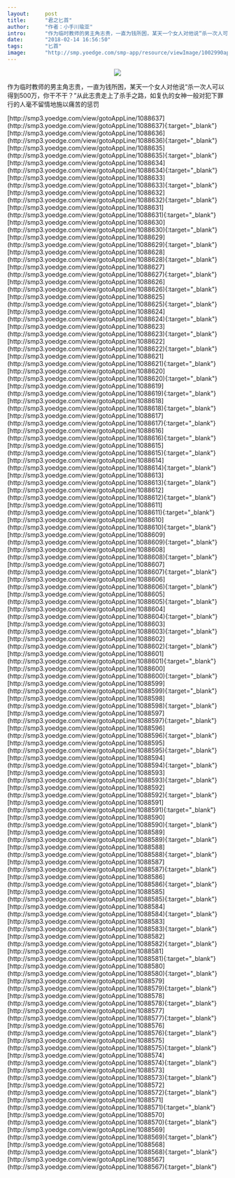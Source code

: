 ```yaml
---
layout:     post
title:      "君之匕首"
author:     "作者：小手川瑜亚"
intro:      "作为临时教师的男主角志贵，一直为钱所困，某天一个女人对他说“杀一次人可以得到500万，你干不干？”从此志贵走上了杀手之路，如复仇的女神一般对犯下罪行的人毫不留情地施以痛苦的惩罚"
date:       "2018-02-14 16:56:50"
tags:       "匕首"
image:      "http://smp.yoedge.com/smp-app/resource/viewImage/1002990appline.png"
---
```

<div style="text-align: center">
<p><img src="http://smp.yoedge.com/smp-app/resource/viewImage/1002990appline.png"/></p>
</div>
<p class="post-meta">
<span>作为临时教师的男主角志贵，一直为钱所困，某天一个女人对他说“杀一次人可以得到500万，你干不干？”从此志贵走上了杀手之路，如复仇的女神一般对犯下罪行的人毫不留情地施以痛苦的惩罚</span>
</p>
[http://smp3.yoedge.com/view/gotoAppLine/1088637](http://smp3.yoedge.com/view/gotoAppLine/1088637){:target="_blank"}
[http://smp3.yoedge.com/view/gotoAppLine/1088636](http://smp3.yoedge.com/view/gotoAppLine/1088636){:target="_blank"}
[http://smp3.yoedge.com/view/gotoAppLine/1088635](http://smp3.yoedge.com/view/gotoAppLine/1088635){:target="_blank"}
[http://smp3.yoedge.com/view/gotoAppLine/1088634](http://smp3.yoedge.com/view/gotoAppLine/1088634){:target="_blank"}
[http://smp3.yoedge.com/view/gotoAppLine/1088633](http://smp3.yoedge.com/view/gotoAppLine/1088633){:target="_blank"}
[http://smp3.yoedge.com/view/gotoAppLine/1088632](http://smp3.yoedge.com/view/gotoAppLine/1088632){:target="_blank"}
[http://smp3.yoedge.com/view/gotoAppLine/1088631](http://smp3.yoedge.com/view/gotoAppLine/1088631){:target="_blank"}
[http://smp3.yoedge.com/view/gotoAppLine/1088630](http://smp3.yoedge.com/view/gotoAppLine/1088630){:target="_blank"}
[http://smp3.yoedge.com/view/gotoAppLine/1088629](http://smp3.yoedge.com/view/gotoAppLine/1088629){:target="_blank"}
[http://smp3.yoedge.com/view/gotoAppLine/1088628](http://smp3.yoedge.com/view/gotoAppLine/1088628){:target="_blank"}
[http://smp3.yoedge.com/view/gotoAppLine/1088627](http://smp3.yoedge.com/view/gotoAppLine/1088627){:target="_blank"}
[http://smp3.yoedge.com/view/gotoAppLine/1088626](http://smp3.yoedge.com/view/gotoAppLine/1088626){:target="_blank"}
[http://smp3.yoedge.com/view/gotoAppLine/1088625](http://smp3.yoedge.com/view/gotoAppLine/1088625){:target="_blank"}
[http://smp3.yoedge.com/view/gotoAppLine/1088624](http://smp3.yoedge.com/view/gotoAppLine/1088624){:target="_blank"}
[http://smp3.yoedge.com/view/gotoAppLine/1088623](http://smp3.yoedge.com/view/gotoAppLine/1088623){:target="_blank"}
[http://smp3.yoedge.com/view/gotoAppLine/1088622](http://smp3.yoedge.com/view/gotoAppLine/1088622){:target="_blank"}
[http://smp3.yoedge.com/view/gotoAppLine/1088621](http://smp3.yoedge.com/view/gotoAppLine/1088621){:target="_blank"}
[http://smp3.yoedge.com/view/gotoAppLine/1088620](http://smp3.yoedge.com/view/gotoAppLine/1088620){:target="_blank"}
[http://smp3.yoedge.com/view/gotoAppLine/1088619](http://smp3.yoedge.com/view/gotoAppLine/1088619){:target="_blank"}
[http://smp3.yoedge.com/view/gotoAppLine/1088618](http://smp3.yoedge.com/view/gotoAppLine/1088618){:target="_blank"}
[http://smp3.yoedge.com/view/gotoAppLine/1088617](http://smp3.yoedge.com/view/gotoAppLine/1088617){:target="_blank"}
[http://smp3.yoedge.com/view/gotoAppLine/1088616](http://smp3.yoedge.com/view/gotoAppLine/1088616){:target="_blank"}
[http://smp3.yoedge.com/view/gotoAppLine/1088615](http://smp3.yoedge.com/view/gotoAppLine/1088615){:target="_blank"}
[http://smp3.yoedge.com/view/gotoAppLine/1088614](http://smp3.yoedge.com/view/gotoAppLine/1088614){:target="_blank"}
[http://smp3.yoedge.com/view/gotoAppLine/1088613](http://smp3.yoedge.com/view/gotoAppLine/1088613){:target="_blank"}
[http://smp3.yoedge.com/view/gotoAppLine/1088612](http://smp3.yoedge.com/view/gotoAppLine/1088612){:target="_blank"}
[http://smp3.yoedge.com/view/gotoAppLine/1088611](http://smp3.yoedge.com/view/gotoAppLine/1088611){:target="_blank"}
[http://smp3.yoedge.com/view/gotoAppLine/1088610](http://smp3.yoedge.com/view/gotoAppLine/1088610){:target="_blank"}
[http://smp3.yoedge.com/view/gotoAppLine/1088609](http://smp3.yoedge.com/view/gotoAppLine/1088609){:target="_blank"}
[http://smp3.yoedge.com/view/gotoAppLine/1088608](http://smp3.yoedge.com/view/gotoAppLine/1088608){:target="_blank"}
[http://smp3.yoedge.com/view/gotoAppLine/1088607](http://smp3.yoedge.com/view/gotoAppLine/1088607){:target="_blank"}
[http://smp3.yoedge.com/view/gotoAppLine/1088606](http://smp3.yoedge.com/view/gotoAppLine/1088606){:target="_blank"}
[http://smp3.yoedge.com/view/gotoAppLine/1088605](http://smp3.yoedge.com/view/gotoAppLine/1088605){:target="_blank"}
[http://smp3.yoedge.com/view/gotoAppLine/1088604](http://smp3.yoedge.com/view/gotoAppLine/1088604){:target="_blank"}
[http://smp3.yoedge.com/view/gotoAppLine/1088603](http://smp3.yoedge.com/view/gotoAppLine/1088603){:target="_blank"}
[http://smp3.yoedge.com/view/gotoAppLine/1088602](http://smp3.yoedge.com/view/gotoAppLine/1088602){:target="_blank"}
[http://smp3.yoedge.com/view/gotoAppLine/1088601](http://smp3.yoedge.com/view/gotoAppLine/1088601){:target="_blank"}
[http://smp3.yoedge.com/view/gotoAppLine/1088600](http://smp3.yoedge.com/view/gotoAppLine/1088600){:target="_blank"}
[http://smp3.yoedge.com/view/gotoAppLine/1088599](http://smp3.yoedge.com/view/gotoAppLine/1088599){:target="_blank"}
[http://smp3.yoedge.com/view/gotoAppLine/1088598](http://smp3.yoedge.com/view/gotoAppLine/1088598){:target="_blank"}
[http://smp3.yoedge.com/view/gotoAppLine/1088597](http://smp3.yoedge.com/view/gotoAppLine/1088597){:target="_blank"}
[http://smp3.yoedge.com/view/gotoAppLine/1088596](http://smp3.yoedge.com/view/gotoAppLine/1088596){:target="_blank"}
[http://smp3.yoedge.com/view/gotoAppLine/1088595](http://smp3.yoedge.com/view/gotoAppLine/1088595){:target="_blank"}
[http://smp3.yoedge.com/view/gotoAppLine/1088594](http://smp3.yoedge.com/view/gotoAppLine/1088594){:target="_blank"}
[http://smp3.yoedge.com/view/gotoAppLine/1088593](http://smp3.yoedge.com/view/gotoAppLine/1088593){:target="_blank"}
[http://smp3.yoedge.com/view/gotoAppLine/1088592](http://smp3.yoedge.com/view/gotoAppLine/1088592){:target="_blank"}
[http://smp3.yoedge.com/view/gotoAppLine/1088591](http://smp3.yoedge.com/view/gotoAppLine/1088591){:target="_blank"}
[http://smp3.yoedge.com/view/gotoAppLine/1088590](http://smp3.yoedge.com/view/gotoAppLine/1088590){:target="_blank"}
[http://smp3.yoedge.com/view/gotoAppLine/1088589](http://smp3.yoedge.com/view/gotoAppLine/1088589){:target="_blank"}
[http://smp3.yoedge.com/view/gotoAppLine/1088588](http://smp3.yoedge.com/view/gotoAppLine/1088588){:target="_blank"}
[http://smp3.yoedge.com/view/gotoAppLine/1088587](http://smp3.yoedge.com/view/gotoAppLine/1088587){:target="_blank"}
[http://smp3.yoedge.com/view/gotoAppLine/1088586](http://smp3.yoedge.com/view/gotoAppLine/1088586){:target="_blank"}
[http://smp3.yoedge.com/view/gotoAppLine/1088585](http://smp3.yoedge.com/view/gotoAppLine/1088585){:target="_blank"}
[http://smp3.yoedge.com/view/gotoAppLine/1088584](http://smp3.yoedge.com/view/gotoAppLine/1088584){:target="_blank"}
[http://smp3.yoedge.com/view/gotoAppLine/1088583](http://smp3.yoedge.com/view/gotoAppLine/1088583){:target="_blank"}
[http://smp3.yoedge.com/view/gotoAppLine/1088582](http://smp3.yoedge.com/view/gotoAppLine/1088582){:target="_blank"}
[http://smp3.yoedge.com/view/gotoAppLine/1088581](http://smp3.yoedge.com/view/gotoAppLine/1088581){:target="_blank"}
[http://smp3.yoedge.com/view/gotoAppLine/1088580](http://smp3.yoedge.com/view/gotoAppLine/1088580){:target="_blank"}
[http://smp3.yoedge.com/view/gotoAppLine/1088579](http://smp3.yoedge.com/view/gotoAppLine/1088579){:target="_blank"}
[http://smp3.yoedge.com/view/gotoAppLine/1088578](http://smp3.yoedge.com/view/gotoAppLine/1088578){:target="_blank"}
[http://smp3.yoedge.com/view/gotoAppLine/1088577](http://smp3.yoedge.com/view/gotoAppLine/1088577){:target="_blank"}
[http://smp3.yoedge.com/view/gotoAppLine/1088576](http://smp3.yoedge.com/view/gotoAppLine/1088576){:target="_blank"}
[http://smp3.yoedge.com/view/gotoAppLine/1088575](http://smp3.yoedge.com/view/gotoAppLine/1088575){:target="_blank"}
[http://smp3.yoedge.com/view/gotoAppLine/1088574](http://smp3.yoedge.com/view/gotoAppLine/1088574){:target="_blank"}
[http://smp3.yoedge.com/view/gotoAppLine/1088573](http://smp3.yoedge.com/view/gotoAppLine/1088573){:target="_blank"}
[http://smp3.yoedge.com/view/gotoAppLine/1088572](http://smp3.yoedge.com/view/gotoAppLine/1088572){:target="_blank"}
[http://smp3.yoedge.com/view/gotoAppLine/1088571](http://smp3.yoedge.com/view/gotoAppLine/1088571){:target="_blank"}
[http://smp3.yoedge.com/view/gotoAppLine/1088570](http://smp3.yoedge.com/view/gotoAppLine/1088570){:target="_blank"}
[http://smp3.yoedge.com/view/gotoAppLine/1088569](http://smp3.yoedge.com/view/gotoAppLine/1088569){:target="_blank"}
[http://smp3.yoedge.com/view/gotoAppLine/1088568](http://smp3.yoedge.com/view/gotoAppLine/1088568){:target="_blank"}
[http://smp3.yoedge.com/view/gotoAppLine/1088567](http://smp3.yoedge.com/view/gotoAppLine/1088567){:target="_blank"}


